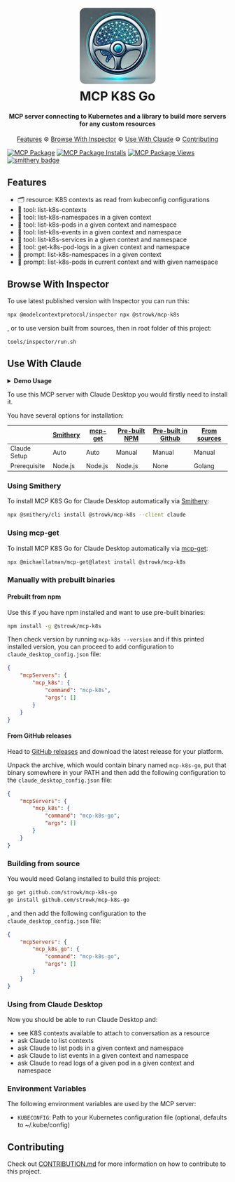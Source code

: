 <h1 align="center">
   <img src="docs/images/logo.png" width="180"/>
   <br/>
   MCP K8S Go
</h1>

<h4 align="center">MCP server connecting to Kubernetes and a library to build more servers for any custom resources</h4>

<p align="center">
  <a href="#features">Features</a> ⚙
  <a href="#browse-with-inspector">Browse With Inspector</a> ⚙
  <a href="#use-with-claude">Use With Claude</a> ⚙
  <a href="#contributing">Contributing</a>
</p>

[![MCP Package](https://mcp-get.com/api/badge/%40strowk%2Fmcp-k8s)](https://mcp-get.com/packages/%40strowk%2Fmcp-k8s)
[![MCP Package Installs](https://mcp-get.com/api/badge/%40strowk%2Fmcp-k8s?style=installs)](https://mcp-get.com/packages/%40strowk%2Fmcp-k8s)
[![MCP Package Views](https://mcp-get.com/api/badge/%40strowk%2Fmcp-k8s?style=views)](https://mcp-get.com/packages/%40strowk%2Fmcp-k8s)
[![smithery badge](https://smithery.ai/badge/@strowk/mcp-k8s)](https://smithery.ai/protocol/@strowk/mcp-k8s)

## Features

- 🗂️ resource: K8S contexts as read from kubeconfig configurations
- 🤖 tool: list-k8s-contexts
- 🤖 tool: list-k8s-namespaces in a given context
- 🤖 tool: list-k8s-pods in a given context and namespace
- 🤖 tool: list-k8s-events in a given context and namespace
- 🤖 tool: list-k8s-services in a given context and namespace
- 🤖 tool: get-k8s-pod-logs in a given context and namespace
- 💬 prompt: list-k8s-namespaces in a given context
- 💬 prompt: list-k8s-pods in current context and with given namespace

## Browse With Inspector

To use latest published version with Inspector you can run this:

```bash
npx @modelcontextprotocol/inspector npx @strowk/mcp-k8s
```

, or to use version built from sources, then in root folder of this project:

```bash
tools/inspector/run.sh
```

## Use With Claude

<details><summary><b>
Demo Usage
</b></summary>

Following chat with Claude Desktop demonstrates how it looks when selected particular context as a resource and then asked to check pod logs for errors in kube-system namespace:

![Claude Desktop](docs/images/claude-desktop-logs.png)

</details>


To use this MCP server with Claude Desktop you would firstly need to install it.

You have several options for installation:

| | <a href="#using-smithery">Smithery</a> | <a href="#using-mcp-get">mcp-get</a> | <a href="#prebuilt-from-npm">Pre-built NPM</a> | <a href="#from-github-releases">Pre-built in Github</a> | <a href="#building-from-source">From sources</a> |
|---|---|---|---|---|---|
| Claude Setup | Auto | Auto | Manual | Manual | Manual |
| Prerequisite | Node.js | Node.js | Node.js | None | Golang |

### Using Smithery

To install MCP K8S Go for Claude Desktop automatically via [Smithery](https://smithery.ai/protocol/@strowk/mcp-k8s):

```bash
npx @smithery/cli install @strowk/mcp-k8s --client claude
```

### Using mcp-get

To install MCP K8S Go for Claude Desktop automatically via [mcp-get](https://mcp-get.com/packages/%40strowk%2Fmcp-k8s):

```bash
npx @michaellatman/mcp-get@latest install @strowk/mcp-k8s
```

### Manually with prebuilt binaries

#### Prebuilt from npm

Use this if you have npm installed and want to use pre-built binaries:

```bash
npm install -g @strowk/mcp-k8s
```

Then check version by running `mcp-k8s --version` and if this printed installed version, you can proceed to add configuration to `claude_desktop_config.json` file:

```json
{
    "mcpServers": {
        "mcp_k8s": {
            "command": "mcp-k8s",
            "args": []
        }
    }
}
```

#### From GitHub releases

Head to [GitHub releases](https://github.com/strowk/mcp-k8s-go/releases) and download the latest release for your platform.

Unpack the archive, which would contain binary named `mcp-k8s-go`, put that binary somewhere in your PATH and then add the following configuration to the `claude_desktop_config.json` file:

```json
{
    "mcpServers": {
        "mcp_k8s": {
            "command": "mcp-k8s-go",
            "args": []
        }
    }
}
```

### Building from source

You would need Golang installed to build this project:

```bash
go get github.com/strowk/mcp-k8s-go
go install github.com/strowk/mcp-k8s-go
```

, and then add the following configuration to the `claude_desktop_config.json` file:

```json
{
    "mcpServers": {
        "mcp_k8s_go": {
            "command": "mcp-k8s-go",
            "args": []
        }
    }
}
```

### Using from Claude Desktop

Now you should be able to run Claude Desktop and:
- see K8S contexts available to attach to conversation as a resource
- ask Claude to list contexts
- ask Claude to list pods in a given context and namespace
- ask Claude to list events in a given context and namespace
- ask Claude to read logs of a given pod in a given context and namespace

### Environment Variables

The following environment variables are used by the MCP server:
- `KUBECONFIG`: Path to your Kubernetes configuration file (optional, defaults to ~/.kube/config)

## Contributing

Check out [CONTRIBUTION.md](./CONTRIBUTION.md) for more information on how to contribute to this project.
